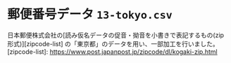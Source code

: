 # 郵便番号データ `13-tokyo.csv`
日本郵便株式会社の[読み仮名データの促音・拗音を小書きで表記するもの(zip形式)][zipcode-list] の「東京都」のデータを用い、一部加工を行いました。
[zipcode-list]: https://www.post.japanpost.jp/zipcode/dl/kogaki-zip.html
